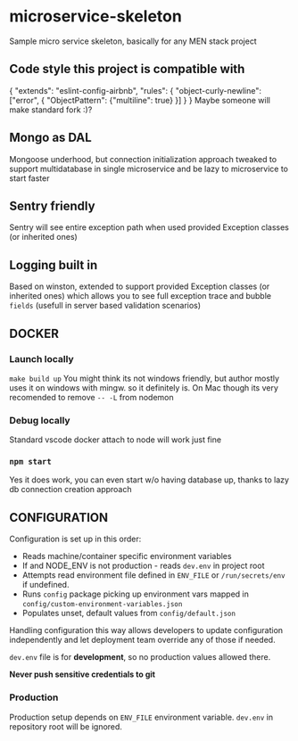 # microservice-skeleton

Sample micro service skeleton, basically for any MEN stack project

## Code style this project is compatible with

{
    "extends": "eslint-config-airbnb",
    "rules": {
        "object-curly-newline": ["error", {
            "ObjectPattern": {"multiline": true}
        }]
    }
}
Maybe someone will make standard fork :)?

## Mongo as DAL

Mongoose underhood, but connection initialization approach tweaked to support multidatabase in single microservice and be lazy to microservice to start faster

## Sentry friendly

Sentry will see entire exception path when used provided Exception classes (or inherited ones)

## Logging built in

Based on winston, extended to support provided Exception classes (or inherited ones) which allows you to see full exception trace and bubble `fields` (usefull in server based validation scenarios)

## DOCKER

### Launch locally

`make build up`
You might think its not windows friendly, but author mostly uses it on windows with mingw. so it definitely is. On Mac though its very recomended to remove  `-- -L` from nodemon

### Debug locally

Standard vscode docker attach to node will work just fine

### `npm start`

Yes it does work, you can even start w/o having database up, thanks to lazy db connection creation approach

## CONFIGURATION

Configuration is set up in this order:
- Reads machine/container specific environment variables
- If and NODE_ENV is not production - reads `dev.env` in project root
- Attempts read environment file defined in `ENV_FILE` or `/run/secrets/env` if undefined.
- Runs `config` package picking up environment vars mapped in `config/custom-environment-variables.json`
- Populates unset, default values from `config/default.json`

Handling configuration this way allows developers to update configuration independently and let deployment team override any of those if needed.

`dev.env` file is for **development**, so no production values allowed there.

**Never push sensitive credentials to git**

### Production

Production setup depends on `ENV_FILE` environment variable. `dev.env` in repository root will be ignored.
